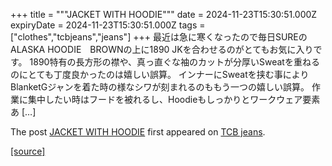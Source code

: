 +++
title = """JACKET WITH HOODIE"""
date = 2024-11-23T15:30:51.000Z
expiryDate = 2024-11-23T15:30:51.000Z
tags = ["clothes","tcbjeans","jeans"]
+++
最近は急に寒くなったので毎日SUREのALASKA HOODIE　BROWNの上に1890 JKを合わせるのがとてもお気に入りです。 1890特有の長方形の襟や、真っ直ぐな袖のカットが分厚いSweatを重ねるのにとても丁度良かったのは嬉しい誤算。 インナーにSweatを挟む事によりBlanketGジャンを着た時の様なシワが刻まれるのももう一つの嬉しい誤算。 作業に集中したい時はフードを被れるし、Hoodieもしっかりとワークウェア要素あ \[…\]

The post [JACKET WITH HOODIE](http://tcbjeans.com/2024/11/24/50112) first appeared on [TCB jeans](http://tcbjeans.com).

[[source]](http://tcbjeans.com/2024/11/24/50112)

